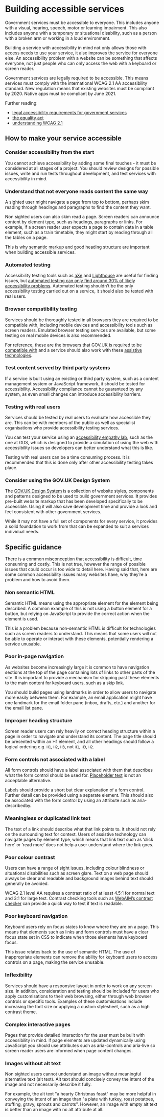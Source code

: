 # Building accessible services

Government services must be accessible to everyone. This includes anyone with a visual, hearing, speech, motor or learning impairment. This also includes anyone with a temporary or situational disability, such as a person with a broken arm or working in a loud environment.

Building a service with accessibility in mind not only allows those with access needs to use your service, it also improves the service for everyone else. An accessibility problem with a website can be something that affects everyone, not just people who can only access the web with a keyboard or screen reader.

Government services are legally required to be accessible. This means services must comply with the international WCAG 2.1 AA accessibility standard. New regulation means that existing websites must be compliant by 2020. Native apps must be compliant by June 2021.

Further reading:

- [legal accessibility requirements for government services](https://gds.blog.gov.uk/2018/09/24/how-were-helping-public-sector-websites-meet-accessibility-requirements/)
- [the equality act](https://www.gov.uk/guidance/equality-act-2010-guidance)
- [understanding WCAG 2.1](https://www.gov.uk/service-manual/helping-people-to-use-your-service/understanding-wcag)

## How to make your service accessible

### Consider accessibility from the start

You cannot achieve accessibility by adding some final touches - it must be considered at all stages of a project. You should review designs for possible issues, write and run tests throughout development, and test services with accessibility in mind.

### Understand that not everyone reads content the same way

A sighted user might navigate a page from top to bottom, perhaps skim reading through headings and paragraphs to find the content they want.

Non sighted users can also skim read a page. Screen readers can announce content by element type, such as headings, paragraphs or links. For example, if a screen reader user expects a page to contain data in a table element, such as a train timetable, they might start by reading through all the tables on a page.

This is why [semantic markup](https://html.com/semantic-markup/) and good heading structure are important when building accessible services.

### Automated testing

Accessibility testing tools such as [aXe](https://www.deque.com/axe/) and [Lighthouse](https://developers.google.com/web/tools/lighthouse/) are useful for finding issues, but [automated testing can only find around 30% of likely accessibility problems](https://alphagov.github.io/accessibility-tool-audit/). Automated testing shouldn’t be the only accessibility testing carried out on a service, it should also be tested with real users.

### Browser compatibility testing

Services should be thoroughly tested in all browsers they are required to be compatible with, including mobile devices and accessibility tools such as screen readers. Emulated browser testing services are available, but some testing on real mobile devices is also recommended.

For reference, these are the [browsers that GOV.UK is required to be compatible with](https://www.gov.uk/service-manual/technology/designing-for-different-browsers-and-devices) and a service should also work with these [assistive technologies](https://www.gov.uk/service-manual/technology/testing-with-assistive-technologies#what-to-test).

### Test content served by third party systems

If a service is built using an existing or third party system, such as a content management system or JavaScript framework, it should be tested for accessibility. Accessibility compliance cannot be guaranteed by any system, as even small changes can introduce accessibility barriers.

### Testing with real users

Services should be tested by real users to evaluate how accessible they are. This can be with members of the public as well as specialist organisations who provide accessibility testing services.

You can test your service using an [accessibility empathy lab](https://gds.blog.gov.uk/2018/06/20/creating-the-uk-governments-accessibility-empathy-lab/), such as the one at GDS, which is designed to provide a simulation of using the web with accessibility issues so developers can better understand what this is like.

Testing with real users can be a time consuming process. It is recommended that this is done only after other accessibility testing takes place.

### Consider using the GOV.UK Design System

The [GOV.UK Design System](https://design-system.service.gov.uk/) is a collection of website styles, components and patterns designed to be used to build government services. It provides pre-built website markup that has been developed specifically to be accessible. Using it will also save development time and provide a look and feel consistent with other government services.

While it may not have a full set of components for every service, it provides a solid foundation to work from that can be expanded to suit a services individual needs.

## Specific guidance

There is a common misconception that accessibility is difficult, time consuming and costly. This is not true, however the range of possible issues that could occur is too wide to detail here. Having said that, here are some common accessibility issues many websites have, why they’re a problem and how to avoid them.

### Non semantic HTML

Semantic HTML means using the appropriate element for the element being described. A common example of this is not using a button element for a button, but relying on JavaScript to provide the correct action when the element is used.

This is a problem because non-semantic HTML is difficult for technologies such as screen readers to understand. This means that some users will not be able to operate or interact with these elements, potentially rendering a service unusable.

### Poor in-page navigation

As websites become increasingly large it is common to have navigation sections at the top of the page containing lots of links to other parts of the site. It is important to provide a mechanism for skipping past these elements to the main content for keyboard users, such as a skip link.

You should build pages using landmarks in order to allow users to navigate more easily between them. For example, an email application might have one landmark for the email folder pane (inbox, drafts, etc.) and another for the email list pane.

### Improper heading structure

Screen reader users can rely heavily on correct heading structure within a page in order to navigate and understand its content. The page title should be presented within an H1 element, and all other headings should follow a logical ordering e.g. `H1`, `H2`, `H3`, not `H1`, `H3`, `H2`.

### Form controls not associated with a label

All form controls should have a label associated with them that describes what the form control should be used for. [Placeholder text](https://w3c.github.io/html/sec-forms.html#the-placeholder-attribute) is not an acceptable alternative.

Labels should provide a short but clear explanation of a form control. Further detail can be provided using a separate element. This should also be associated with the form control by using an attribute such as aria-describedby.

### Meaningless or duplicated link text

The text of a link should describe what that link points to. It should not rely on the surrounding text for context. Users of assistive technology can navigate pages by element type, which means that link text such as ‘click here’ or ‘read more’ does not help a user understand where the link goes.

### Poor colour contrast

Users can have a range of sight issues, including colour blindness or situational disabilities such as screen glare. Text on a web page should always be clear and readable and background images behind text should generally be avoided.

WCAG 2.1 level AA requires a contrast ratio of at least 4.5:1 for normal text and 3:1 for large text. Contrast checking tools such as [WebAIM’s contrast checker](https://webaim.org/resources/contrastchecker/) can provide a quick way to test if text is readable.

### Poor keyboard navigation

Keyboard users rely on focus states to know where they are on a page. This means that elements such as links and form controls must have a clear focus state set in CSS to indicate when those elements have keyboard focus.

This issue relates back to the use of semantic HTML. The use of inappropriate elements can remove the ability for keyboard users to access controls on a page, making the service unusable.

### Inflexibility

Services should have a responsive layout in order to work on any screen size. In addition, consideration and testing should be included for users who apply customisations to their web browsing, either through web browser controls or specific tools. Examples of these customisations include increasing the font size or applying a custom stylesheet, such as a high contrast theme.

### Complex interactive pages

Pages that provide detailed interaction for the user must be built with accessibility in mind. If page elements are updated dynamically using JavaScript you should use attributes such as aria-controls and aria-live so screen reader users are informed when page content changes.

### Images without alt text

Non sighted users cannot understand an image without meaningful alternative text (alt text). Alt text should concisely convey the intent of the image and not necessarily describe it fully.

For example, the alt text "a hearty Christmas feast" may be more helpful in conveying the intent of an image than "a plate with turkey, roast potatoes, stuffing, gravy, sprouts and carrots". However, an image with empty alt text is better than an image with no alt attribute at all.